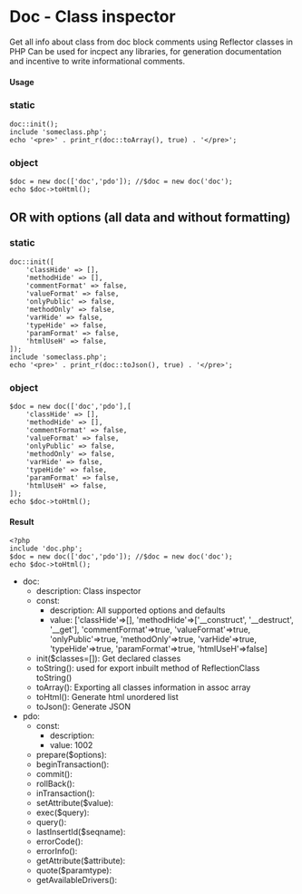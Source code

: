 # Doc - Class inspector

Get all info about class from doc block comments using Reflector classes in PHP
Can be used for incpect any libraries, for generation documentation and incentive to write informational comments.

#### Usage

### static

```
doc::init();
include 'someclass.php';
echo '<pre>' . print_r(doc::toArray(), true) . '</pre>';
```

### object

```
$doc = new doc(['doc','pdo']); //$doc = new doc('doc');
echo $doc->toHtml();
```

## OR with options (all data and without formatting)

### static

```
doc::init([
    'classHide' => [],
    'methodHide' => [],
    'commentFormat' => false,
    'valueFormat' => false,
    'onlyPublic' => false,
    'methodOnly' => false,
    'varHide' => false,
    'typeHide' => false,
    'paramFormat' => false,
    'htmlUseH' => false,
]);
include 'someclass.php';
echo '<pre>' . print_r(doc::toJson(), true) . '</pre>';
```

### object

```
$doc = new doc(['doc','pdo'],[
    'classHide' => [],
    'methodHide' => [],
    'commentFormat' => false,
    'valueFormat' => false,
    'onlyPublic' => false,
    'methodOnly' => false,
    'varHide' => false,
    'typeHide' => false,
    'paramFormat' => false,
    'htmlUseH' => false,
]);
echo $doc->toHtml();
```

#### Result

```
<?php
include 'doc.php';
$doc = new doc(['doc','pdo']); //$doc = new doc('doc');
echo $doc->toHtml();
```

-   doc:
    -   description: Class inspector
    -   const:
        -   description: All supported options and defaults
        -   value: ['classHide'=>[], 'methodHide'=>['__construct', '__destruct', '__get'], 'commentFormat'=>true, 'valueFormat'=>true, 'onlyPublic'=>true, 'methodOnly'=>true, 'varHide'=>true, 'typeHide'=>true, 'paramFormat'=>true, 'htmlUseH'=>false]
    -   init($classes=[]): Get declared classes
    -   toString(): used for export inbuilt method of ReflectionClass toString()
    -   toArray(): Exporting all classes information in assoc array
    -   toHtml(): Generate html unordered list
    -   toJson(): Generate JSON
-   pdo:
    -   const:
        -   description:
        -   value: 1002
    -   prepare($options):
    -   beginTransaction():
    -   commit():
    -   rollBack():
    -   inTransaction():
    -   setAttribute($value):
    -   exec($query):
    -   query():
    -   lastInsertId($seqname):
    -   errorCode():
    -   errorInfo():
    -   getAttribute($attribute):
    -   quote($paramtype):
    -   getAvailableDrivers():

